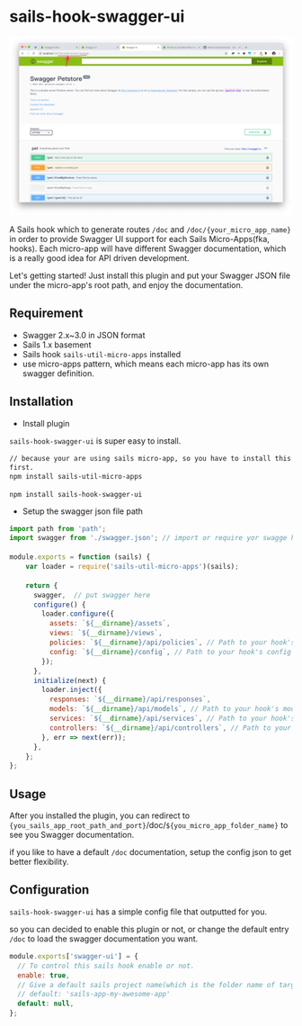 # sails-hook-swagger-ui

![](example.png)

A Sails hook which to generate routes `/doc` and `/doc/{your_micro_app_name}` in order to provide Swagger UI support for each Sails Micro-Apps(fka, hooks). Each micro-app will have different Swagger documentation, which is a really good idea for API driven development.

Let's getting started! Just install this plugin and put your Swagger JSON file under the micro-app's root path, and enjoy the documentation.

## Requirement

- Swagger 2.x~3.0 in JSON format
- Sails 1.x basement
- Sails hook `sails-util-micro-apps` installed
- use micro-apps pattern, which means each micro-app has its own swagger definition.

## Installation

- Install plugin

`sails-hook-swagger-ui` is super easy to install.

```shell
// because your are using sails micro-app, so you have to install this first.
npm install sails-util-micro-apps

npm install sails-hook-swagger-ui
```

- Setup the swagger json file path

```javascript
import path from 'path';
import swagger from './swagger.json'; // import or require yor swagge here

module.exports = function (sails) {
    var loader = require('sails-util-micro-apps')(sails);

    return {
      swagger,  // put swagger here
      configure() {
        loader.configure({
          assets: `${__dirname}/assets`,
          views: `${__dirname}/views`,
          policies: `${__dirname}/api/policies`, // Path to your hook's policies
          config: `${__dirname}/config`, // Path to your hook's config
        });
      },
      initialize(next) {
        loader.inject({
          responses: `${__dirname}/api/responses`,
          models: `${__dirname}/api/models`, // Path to your hook's models
          services: `${__dirname}/api/services`, // Path to your hook's services
          controllers: `${__dirname}/api/controllers`, // Path to your hook's controllers
        }, err => next(err));
      },
    };
};

```

## Usage

After you installed the plugin, you can redirect to `{you_sails_app_root_path_and_port}`/doc/`${you_micro_app_folder_name}` to see you Swagger documentation.

if you like to have a default `/doc` documentation, setup the config json to get better flexibility.

## Configuration

`sails-hook-swagger-ui` has a simple config file that outputted for you.

so you can decided to enable this plugin or not, or change the default entry `/doc` to load the swagger documentation you want.

```javascript
module.exports['swagger-ui'] = {
  // To control this sails hook enable or not.
  enable: true,
  // Give a default sails project name(which is the folder name of target hook), or keep it null to set no default one.
  // default: 'sails-app-my-awesome-app'
  default: null,
};
```